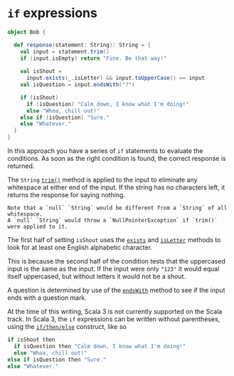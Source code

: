 # `if` expressions

```scala
object Bob {

  def response(statement: String): String = {
    val input = statement.trim()
    if (input.isEmpty) return "Fine. Be that way!"
    
    val isShout =
      input.exists(_.isLetter) && input.toUpperCase() == input
    val isQuestion = input.endsWith("?")

    if (isShout)
      if (isQuestion) "Calm down, I know what I'm doing!"
      else "Whoa, chill out!"
    else if (isQuestion) "Sure."
    else "Whatever."
  }
}
```

In this approach you have a series of `if` statements to evaluate the conditions.
As soon as the right condition is found, the correct response is returned.

The `String` [`trim()`][trim] method is applied to the input to eliminate any whitespace at either end of the input.
If the string has no characters left, it returns the response for saying nothing.

~~~~exercism/caution
Note that a `null` `String` would be different from a `String` of all whitespace.
A `null` `String` would throw a `NullPointerException` if `trim()` were applied to it.
~~~~

The first half of setting `isShout` uses the [`exists`][exists] and [`isLetter`][isletter] methods to look for
at least one English alphabetic character.

This is because the second half of the condition tests that the uppercased input is the same as the input.
If the input were only `"123"` it would equal itself uppercased, but without letters it would not be a shout.

A question is determined by use of the [`endsWith`][endswith] method to see if the input ends with a question mark.

At the time of this writing, Scala 3 is not currently supported on the Scala track.
In Scala 3, the `if` expressions can be written without parentheses, using the [`if/then/else`][if-then-else] construct, like so

```scala
if isShout then
  if isQuestion then "Calm down, I know what I'm doing!"
  else "Whoa, chill out!"
else if isQuestion then "Sure."
else "Whatever."
```

[trim]: https://www.scala-lang.org/api/2.12.8/scala/collection/immutable/StringOps.html#trim():String
[endswith]: https://www.scala-lang.org/api/2.12.8/scala/collection/immutable/StringOps.html
[exists]: https://www.scala-lang.org/api/2.12.8/scala/collection/immutable/StringOps.html#exists(p:A=%3EBoolean):Boolean
[isletter]: https://www.scala-lang.org/api/2.12.8/scala/Char.html#isLetter:Boolean
[if-then-else]: https://docs.scala-lang.org/scala3/book/control-structures.html#the-ifthenelse-construct
